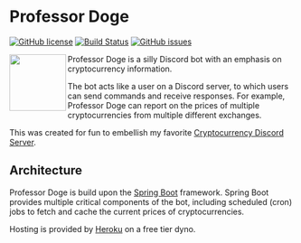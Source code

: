 # Professor Doge
[![GitHub license](https://img.shields.io/badge/license-Apache%202-blue.svg)](https://raw.githubusercontent.com/mitchtalmadge/professor-doge/master/LICENSE)
[![Build Status](https://travis-ci.org/MitchTalmadge/Professor-Doge.svg?branch=master)](https://travis-ci.org/MitchTalmadge/Professor-Doge)
[![GitHub issues](https://img.shields.io/github/issues/MitchTalmadge/Professor-Doge.svg)](https://github.com/MitchTalmadge/Professor-Doge/issues)

<img src="http://i.imgur.com/5LVkbE9.png" width="100px" align="left"/>

Professor Doge is a silly Discord bot with an emphasis on cryptocurrency information. 

The bot acts like a user on a Discord server, to which users can send commands and receive
responses. For example, Professor Doge can report on the prices of multiple cryptocurrencies
from multiple different exchanges.

This was created for fun to embellish my favorite [Cryptocurrency Discord Server](https://discord.gg/FjZNXfK).

## Architecture
Professor Doge is build upon the [Spring Boot](https://github.com/spring-projects/spring-boot) framework. 
Spring Boot provides multiple critical components of the bot, including scheduled 
(cron) jobs to fetch and cache the current prices of cryptocurrencies. 

Hosting is provided by [Heroku](https://www.heroku.com/) on a free tier dyno.

